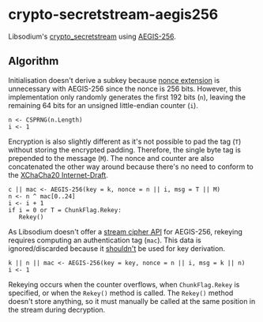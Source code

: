 # crypto-secretstream-aegis256
Libsodium's [crypto_secretstream](https://doc.libsodium.org/secret-key_cryptography/secretstream) using [AEGIS-256](https://doc.libsodium.org/secret-key_cryptography/aead/aegis-256).

## Algorithm
Initialisation doesn't derive a subkey because [nonce extension](https://soatok.blog/2021/03/12/understanding-extended-nonce-constructions/) is unnecessary with AEGIS-256 since the nonce is 256 bits. However, this implementation only randomly generates the first 192 bits (`n`), leaving the remaining 64 bits for an unsigned little-endian counter (`i`).

```
n <- CSPRNG(n.Length)
i <- 1
```

Encryption is also slightly different as it's not possible to pad the tag (`T`) without storing the encrypted padding. Therefore, the single byte tag is prepended to the message (`M`). The nonce and counter are also concatenated the other way around because there's no need to conform to the [XChaCha20 Internet-Draft](https://datatracker.ietf.org/doc/html/draft-irtf-cfrg-xchacha#section-2).

```
c || mac <- AEGIS-256(key = k, nonce = n || i, msg = T || M)
n <- n ^ mac[0..24]
i <- i + 1
if i = 0 or T = ChunkFlag.Rekey:
   Rekey()
```

As Libsodium doesn't offer a [stream cipher API](https://datatracker.ietf.org/doc/html/draft-irtf-cfrg-aegis-aead#section-7) for AEGIS-256, rekeying requires computing an authentication tag (`mac`). This data is ignored/discarded because it [shouldn't](https://datatracker.ietf.org/doc/html/draft-irtf-cfrg-aegis-aead#section-8) be used for key derivation.

```
k || n || mac <- AEGIS-256(key = key, nonce = n || i, msg = k || n)
i <- 1
```

Rekeying occurs when the counter overflows, when `ChunkFlag.Rekey` is specified, or when the `Rekey()` method is called. The `Rekey()` method doesn't store anything, so it must manually be called at the same position in the stream during decryption.
